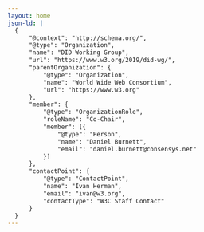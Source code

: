 ```yaml
---
layout: home
json-ld: |
  {
      "@context": "http://schema.org/",
      "@type": "Organization",
      "name": "DID Working Group",
      "url": "https://www.w3.org/2019/did-wg/",
      "parentOrganization": {
          "@type": "Organization",
          "name": "World Wide Web Consortium",
          "url": "https://www.w3.org"
      },
      "member": {
          "@type": "OrganizationRole",
          "roleName": "Co-Chair",
          "member": [{
              "@type": "Person",
              "name": "Daniel Burnett",
              "email": "daniel.burnett@consensys.net"
          }]
      },
      "contactPoint": {
          "@type": "ContactPoint",
          "name": "Ivan Herman",
          "email": "ivan@w3.org",
          "contactType": "W3C Staff Contact"
      }
  }
---
```


